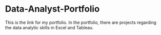 # Data-Analyst-Portfolio
This is the link for my portfolio. In the portfolio, there are projects regarding the data analytic skills in Excel and Tableau.
